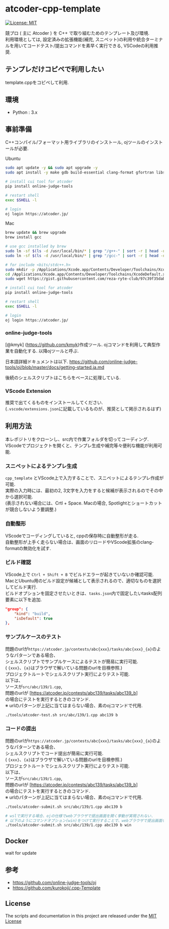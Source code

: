 # atcoder-cpp-template

[![License: MIT](https://img.shields.io/badge/License-MIT-yellow.svg)](https://opensource.org/licenses/MIT)

競プロ ( 主に Atcoder ) を C++ で取り組むためのテンプレート及び環境.  
利用環境としては, 設定済みの拡張機能(補完, スニペット)の利用や統合ターミナルを用いてコードテスト/提出コマンドを素早く実行できる, VSCodeの利用推奨.

## テンプレだけコピペで利用したい

template.cppをコピペして利用.

## 環境

- Python : 3.x

## 事前準備

C++コンパイル/フォーマット用ライブラリのインストール, ojツールのインストールが必要.

Ubuntu

``` bash
sudo apt update -y && sudo apt upgrade -y
sudo apt install -y make gdb build-essential clang-format gfortran libssl-dev zlib1g-dev libbz2-dev libreadline-dev libsqlite3-dev

# install cui tool for atcoder
pip install online-judge-tools

# restart shell
exec $SHELL -l

# login
oj login https://atcoder.jp/
```

Mac

``` bash
brew update && brew upgrade
brew install gcc

# use gcc installed by brew
sudo ln -sf $(ls -d /usr/local/bin/* | grep "/g++-" | sort -r | head -n1) /usr/local/bin/g++
sudo ln -sf $(ls -d /usr/local/bin/* | grep "/gcc-" | sort -r | head -n1) /usr/local/bin/gcc

# for include <bits/stdc++.h>  
sudo mkdir -p /Applications/Xcode.app/Contents/Developer/Toolchains/XcodeDefault.xctoolchain/usr/include/c++/v1/bits
cd /Applications/Xcode.app/Contents/Developer/Toolchains/XcodeDefault.xctoolchain/usr/include/c++/v1/bits
sudo wget https://gist.githubusercontent.com/reza-ryte-club/97c39f35dab0c45a5d924dd9e50c445f/raw/47ecad34033f986b0972cdbf4636e22f838a1313/stdc++.h stdc++.h

# install cui tool for atcoder
pip install online-judge-tools

# restart shell
exec $SHELL -l

# login
oj login https://atcoder.jp/
```

### online-judge-tools

[@kmyk] (https://github.com/kmyk)作成ツール.
ojコマンドを利用して典型作業を自動化する.
以降ojツールと呼ぶ.

日本語詳細ドキュメントは以下.
<https://github.com/online-judge-tools/oj/blob/master/docs/getting-started.ja.md>

後続のシェルスクリプトはこちらをベースに処理している.

### VScode Extension
推奨で出てくるものをインストールしてください.  
(`.vscode/extensions.json`に記載しているものが、推奨として掲示されるはず)

## 利用方法

本レポジトリをクローンし、src内で作業フォルダを切ってコーディング.  
VScodeでプロジェクトを開くと、テンプレ生成や補完等々便利な機能が利用可能.

### スニペットによるテンプレ生成

`cpp_template` とVScode上で入力することで、スニペットによるテンプレ作成が可能.  
実際の入力時には、最初の2, 3文字を入力をすると候補が表示されるのでその中から選択可能.  
(表示されない場合には、Crtl + Space. Macの場合, Spotlightとショートカットが競合しないよう要調整.)

### 自動整形

VScodeでコーディングしていると, cppの保存時に自動整形が走る.  
自動整形が上手く走らない場合は、画面のリロードやVScode拡張のclang-formatの無効化を試す.

### ビルド確認

VScode上で `Ctrl + Shift + B` でビルドエラーが起きていないか確認可能.  
MacとUbuntu用のビルド設定が候補として表示されるので、適切なものを選択してビルド実行.  
ビルドオプションを固定させたいときは、`tasks.json`内で固定したいtasks配列要素に以下を追加.

``` json
"group": {
    "kind": "build",
    "isDefault": true
},
```

### サンプルケースのテスト

問題のurlが`https://atcoder.jp/contests/abc{xxx}/tasks/abc{xxx}_{a}`のようなパターンである場合、  
シェルスクリプトでサンプルケースによるテストが簡易に実行可能.  
( `{xxx}`、`{a}`はブラウザで解いている問題のurlを目検参照.)  
プロジェクトルートでシェルスクリプト実行によりテスト可能.  
以下は、  
ソースが`src/abc/139/1.cpp`,  
問題のurlが [<https://atcoder.jp/contests/abc139/tasks/abc139_b>]  
の場合にテストを実行するときのコマンド.  
※ urlのパターンが上記に当てはまらない場合、素のojコマンドで代用.

``` bash
./tools/atcoder-test.sh src/abc/139/1.cpp abc139 b
```

### コードの提出

問題のurlが`https://atcoder.jp/contests/abc{xxx}/tasks/abc{xxx}_{a}`のようなパターンである場合、  
シェルスクリプトでコード提出が簡易に実行可能.  
( `{xxx}`、`{a}`はブラウザで解いている問題のurlを目検参照.)  
プロジェクトルートでシェルスクリプト実行によりテスト可能.  
以下は、  
ソースが`src/abc/139/1.cpp`,  
問題のurlが [<https://atcoder.jp/contests/abc139/tasks/abc139_b>]  
の場合にテストを実行するときのコマンド.  
※ urlのパターンが上記に当てはまらない場合、素のojコマンドで代用.

``` bash
./tools/atcoder-submit.sh src/abc/139/1.cpp abc139 b

# wslで実行する場合、ojの仕様でwebブラウザで提出画面を開く挙動が実現されない.
# 以下のようにコマンドオプション(win)をつけて実行することで、webブラウザで提出画面を開くようにできる.
./tools/atcoder-submit.sh src/abc/139/1.cpp abc139 b win

```

## Docker

wait for update

## 参考

- <https://github.com/online-judge-tools/oj>
- <https://github.com/kurokoji/.cpp-Template>

## License

The scripts and documentation in this project are released under the [MIT License](LICENSE)
